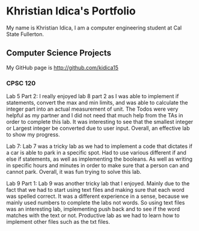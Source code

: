 
# Khristian Idica's Portfolio

My name is Khristian Idica, I am a computer engineering student at Cal State Fullerton.

## Computer Science Projects

My GitHub page is http://github.com/kidica15

### CPSC 120
Lab 5 Part 2:
I really enjoyed lab 8 part 2 as I was able to implement if statements, convert the max and min limits, and was able to calculate the integer part into an actual measurement of unit. The Todos were very helpful as my partner and I did not need that much help from the TAs in order to complete this lab. It was interesting to see that the smallest integer or Largest integer be converted due to user input. Overall, an effective lab to show my progress. 

Lab 7:
Lab 7 was a tricky lab as we had to implement a code that dictates if a car is able to park in a specific spot. Had to use various different if and else if statements, as well as implementing the booleans. As well as writing in specific hours and minutes in order to make sure that a person can and cannot park. Overall, it was fun trying to solve this lab.

Lab 9 Part 1:
Lab 9 was another tricky lab that I enjoyed. Mainly due to the fact that we had to start using text files and making sure that each word was spelled correct. It was a different experience in a sense, because we mainly used numbers to complete the labs not words. So using text files was an interesting lab, implementing push back and to see if the word matches with the text or not. Productive lab as we had to learn how to implement other files such as the txt files. 
